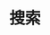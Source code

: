 ---
title: "搜索"
slug: "search"
layout: "search"
outputs:
    - html
    - json
menu:
    main:
        weight: -10
        params: 
            icon: search
---